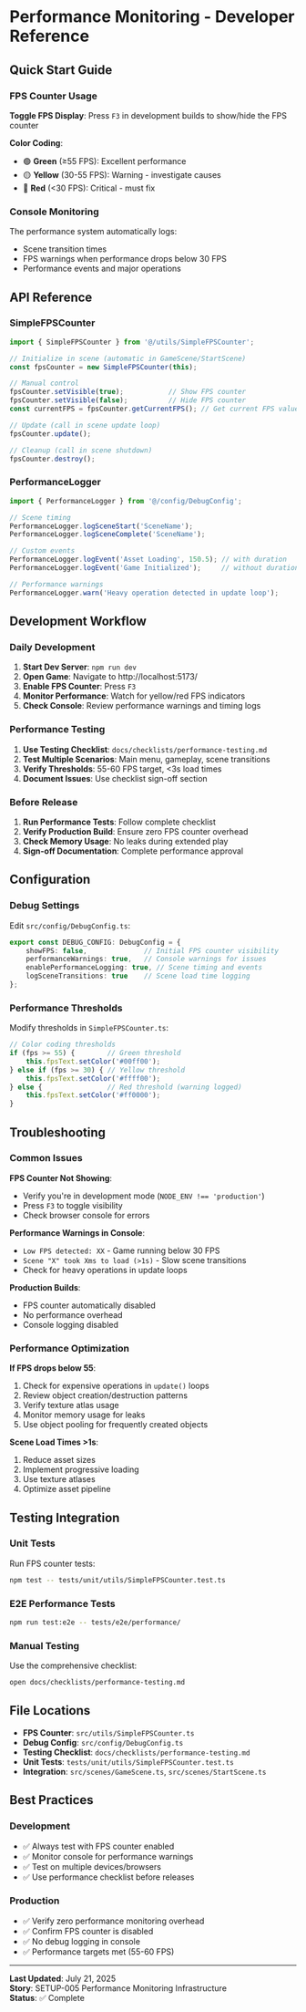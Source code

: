 # Performance Monitoring - Developer Reference

## Quick Start Guide

### FPS Counter Usage

**Toggle FPS Display**: Press `F3` in development builds to show/hide the FPS counter

**Color Coding**:
- 🟢 **Green** (≥55 FPS): Excellent performance
- 🟡 **Yellow** (30-55 FPS): Warning - investigate causes
- 🔴 **Red** (<30 FPS): Critical - must fix

### Console Monitoring

The performance system automatically logs:
- Scene transition times
- FPS warnings when performance drops below 30 FPS
- Performance events and major operations

## API Reference

### SimpleFPSCounter

```typescript
import { SimpleFPSCounter } from '@/utils/SimpleFPSCounter';

// Initialize in scene (automatic in GameScene/StartScene)
const fpsCounter = new SimpleFPSCounter(this);

// Manual control
fpsCounter.setVisible(true);           // Show FPS counter
fpsCounter.setVisible(false);          // Hide FPS counter
const currentFPS = fpsCounter.getCurrentFPS(); // Get current FPS value

// Update (call in scene update loop)
fpsCounter.update();

// Cleanup (call in scene shutdown)
fpsCounter.destroy();
```

### PerformanceLogger

```typescript
import { PerformanceLogger } from '@/config/DebugConfig';

// Scene timing
PerformanceLogger.logSceneStart('SceneName');
PerformanceLogger.logSceneComplete('SceneName');

// Custom events
PerformanceLogger.logEvent('Asset Loading', 150.5); // with duration
PerformanceLogger.logEvent('Game Initialized');     // without duration

// Performance warnings
PerformanceLogger.warn('Heavy operation detected in update loop');
```

## Development Workflow

### Daily Development

1. **Start Dev Server**: `npm run dev`
2. **Open Game**: Navigate to http://localhost:5173/
3. **Enable FPS Counter**: Press `F3`
4. **Monitor Performance**: Watch for yellow/red FPS indicators
5. **Check Console**: Review performance warnings and timing logs

### Performance Testing

1. **Use Testing Checklist**: `docs/checklists/performance-testing.md`
2. **Test Multiple Scenarios**: Main menu, gameplay, scene transitions
3. **Verify Thresholds**: 55-60 FPS target, <3s load times
4. **Document Issues**: Use checklist sign-off section

### Before Release

1. **Run Performance Tests**: Follow complete checklist
2. **Verify Production Build**: Ensure zero FPS counter overhead
3. **Check Memory Usage**: No leaks during extended play
4. **Sign-off Documentation**: Complete performance approval

## Configuration

### Debug Settings

Edit `src/config/DebugConfig.ts`:

```typescript
export const DEBUG_CONFIG: DebugConfig = {
    showFPS: false,              // Initial FPS counter visibility
    performanceWarnings: true,   // Console warnings for issues
    enablePerformanceLogging: true, // Scene timing and events
    logSceneTransitions: true    // Scene load time logging
};
```

### Performance Thresholds

Modify thresholds in `SimpleFPSCounter.ts`:

```typescript
// Color coding thresholds
if (fps >= 55) {        // Green threshold
    this.fpsText.setColor('#00ff00');
} else if (fps >= 30) { // Yellow threshold
    this.fpsText.setColor('#ffff00');
} else {                // Red threshold (warning logged)
    this.fpsText.setColor('#ff0000');
}
```

## Troubleshooting

### Common Issues

**FPS Counter Not Showing**:
- Verify you're in development mode (`NODE_ENV !== 'production'`)
- Press `F3` to toggle visibility
- Check browser console for errors

**Performance Warnings in Console**:
- `Low FPS detected: XX` - Game running below 30 FPS
- `Scene "X" took Xms to load (>1s)` - Slow scene transitions
- Check for heavy operations in update loops

**Production Builds**:
- FPS counter automatically disabled
- No performance overhead
- Console logging disabled

### Performance Optimization

**If FPS drops below 55**:
1. Check for expensive operations in `update()` loops
2. Review object creation/destruction patterns
3. Verify texture atlas usage
4. Monitor memory usage for leaks
5. Use object pooling for frequently created objects

**Scene Load Times >1s**:
1. Reduce asset sizes
2. Implement progressive loading
3. Use texture atlases
4. Optimize asset pipeline

## Testing Integration

### Unit Tests

Run FPS counter tests:
```bash
npm test -- tests/unit/utils/SimpleFPSCounter.test.ts
```

### E2E Performance Tests

```bash
npm run test:e2e -- tests/e2e/performance/
```

### Manual Testing

Use the comprehensive checklist:
```bash
open docs/checklists/performance-testing.md
```

## File Locations

- **FPS Counter**: `src/utils/SimpleFPSCounter.ts`
- **Debug Config**: `src/config/DebugConfig.ts`
- **Testing Checklist**: `docs/checklists/performance-testing.md`
- **Unit Tests**: `tests/unit/utils/SimpleFPSCounter.test.ts`
- **Integration**: `src/scenes/GameScene.ts`, `src/scenes/StartScene.ts`

## Best Practices

### Development

- ✅ Always test with FPS counter enabled
- ✅ Monitor console for performance warnings
- ✅ Test on multiple devices/browsers
- ✅ Use performance checklist before releases

### Production

- ✅ Verify zero performance monitoring overhead
- ✅ Confirm FPS counter is disabled
- ✅ No debug logging in console
- ✅ Performance targets met (55-60 FPS)

---

**Last Updated**: July 21, 2025  
**Story**: SETUP-005 Performance Monitoring Infrastructure  
**Status**: ✅ Complete
